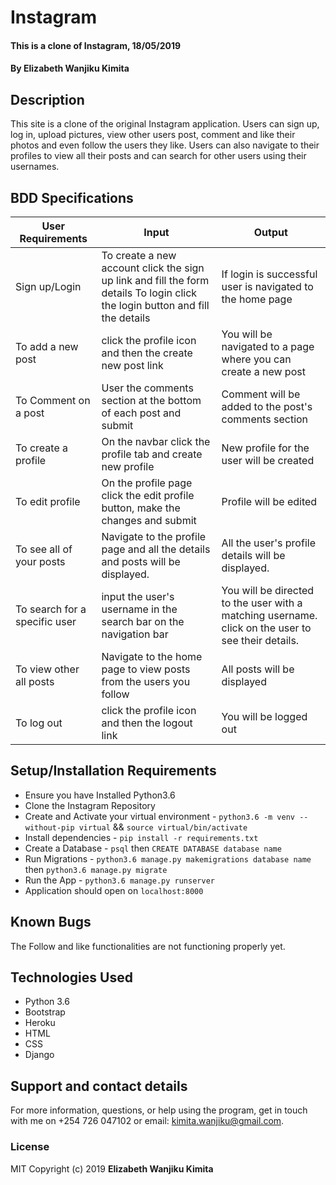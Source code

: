 # Instagram

#### This is a clone of Instagram, 18/05/2019

#### By **Elizabeth Wanjiku Kimita**

## Description
This site is a clone of the original Instagram application. Users can sign up, log in, upload pictures, view other users post, comment and like their photos and even follow the users they like. Users can also navigate to their profiles to view all their posts and can search for other users using their usernames.

## BDD Specifications
| User Requirements             | Input                                                                                                                         | Output                                                                                             |
|-------------------------------|-------------------------------------------------------------------------------------------------------------------------------|----------------------------------------------------------------------------------------------------|
| Sign up/Login                 | To create a new account click the sign up link and fill the form details To login click the login button and fill the details | If login is successful user is navigated to the home page                                          |
| To add a new post             | click the profile icon and then the create new post link                                                                      | You will be navigated to a page where you can create a new post                                    |
| To Comment on a post          | User the comments section at the bottom of each post and submit                                                               | Comment will be added to the post's comments section                                               |
| To create a profile           | On the navbar click the profile tab and create new profile                                                                    | New profile for the user will be created                                                           |
| To edit profile               | On the profile page click the edit profile button, make the changes and submit                                                | Profile will be edited                                                                             |
| To see all of your posts      | Navigate to the profile page and all the details and posts will be displayed.                                                 | All the user's profile details will be displayed.                                                  |
| To search for a specific user | input the user's username in the search bar on the navigation bar                                                             | You will be directed to the user with a matching username. click on the user to see their details. |
| To view other all posts       | Navigate to the home page to view posts from the users you follow                                                             | All posts will be displayed                                                                        |
| To log out                    | click the profile icon and then the logout link                                                                               | You will be logged out                                                                             |


## Setup/Installation Requirements
* Ensure you have Installed Python3.6
* Clone the Instagram Repository
* Create and Activate your virtual environment - `python3.6 -m venv --without-pip virtual` && `source virtual/bin/activate`
* Install dependencies - `pip install -r requirements.txt`
* Create a Database - `psql` then `CREATE DATABASE database name`
* Run Migrations - `python3.6 manage.py makemigrations database name` then `python3.6 manage.py migrate`
* Run the App - `python3.6 manage.py runserver`
* Application should open on `localhost:8000` 

## Known Bugs
The Follow and like functionalities are not functioning properly yet.

## Technologies Used
* Python 3.6
* Bootstrap
* Heroku
* HTML
* CSS
* Django

## Support and contact details
For more information, questions, or help using the program, get in touch with me on +254 726 047102 or email: kimita.wanjiku@gmail.com.

### License
MIT
Copyright (c) 2019 **Elizabeth Wanjiku Kimita**
  